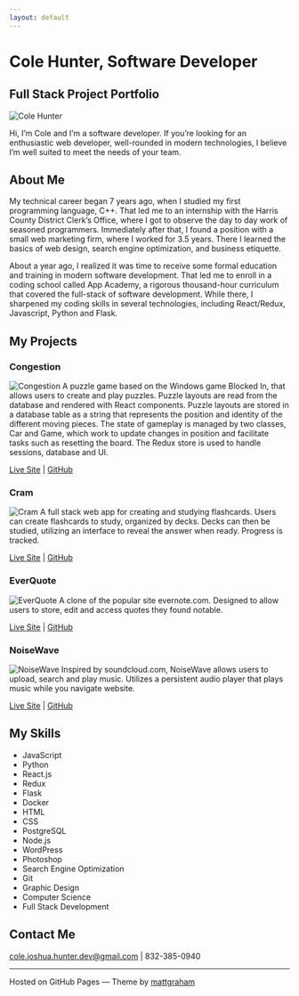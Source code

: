 ```yaml
---
layout: default
---
```


# Cole Hunter, Software Developer

## Full Stack Project Portfolio
![Cole Hunter](https://i.imgur.com/q68Ehnt.jpg)

Hi, I’m Cole and I’m a software developer.
If you’re looking for an enthusiastic web developer, well-rounded in modern technologies, I believe I’m well suited to meet the needs of your team.

## About Me
My technical career began 7 years ago, when I studied my first programming language, C++. That led me to an internship with the Harris County District Clerk’s Office, where I got to observe the day to day work of seasoned programmers. Immediately after that, I found a position with a small web marketing firm, where I worked for 3.5 years. There I learned the basics of web design, search engine optimization, and business etiquette.

About a year ago, I realized it was time to receive some formal education and training in modern software development. That led me to enroll in a coding school called App Academy, a rigorous thousand-hour curriculum that covered the full-stack of software development. While there, I sharpened my coding skills in several technologies, including React/Redux, Javascript, Python and Flask.

## My Projects

### Congestion
![Congestion](https://i.imgur.com/HShWIRG.jpg)
A puzzle game based on the Windows game Blocked In, that allows users to create and play puzzles.
Puzzle layouts are read from the database and rendered with React components.
Puzzle layouts are stored in a database table as a string that represents the position and identity of the different moving pieces.
The state of gameplay is managed by two classes, Car and Game, which work to update changes in position and facilitate tasks such as resetting the board.
The Redux store is used to handle sessions, database and UI.

[Live Site](https://congestion-puzzle.herokuapp.com/) | [GitHub](https://github.com/chunter3311/congestion)

### Cram
![Cram](https://i.imgur.com/w66urqu.jpg)
A full stack web app for creating and studying flashcards. Users can create flashcards to study, organized by decks. Decks can then be studied, utilizing an interface to reveal the answer when ready. Progress is tracked.

[Live Site](https://cram-flashcards.herokuapp.com/) | [GitHub](https://github.com/chunter3311/cram)

### EverQuote
![EverQuote](https://i.imgur.com/jjZHjWl.jpg)
A clone of the popular site evernote.com. Designed to allow users to store, edit and access quotes they found notable.

[Live Site](https://everquote.herokuapp.com/) | [GitHub](https://github.com/djwilki/EverQuote)

### NoiseWave
![NoiseWave](https://i.imgur.com/bralpN5.jpg)
Inspired by soundcloud.com, NoiseWave allows users to upload, search and play music. Utilizes a persistent audio player that plays music while you navigate website.

[Live Site](https://noisewave.herokuapp.com/) | [GitHub](https://github.com/DaedalusG/NoiseWave)

## My Skills
*   JavaScript
*   Python
*   React.js
*   Redux
*   Flask
*   Docker
*   HTML
*   CSS
*   PostgreSQL
*   Node.js
*   WordPress
*   Photoshop
*   Search Engine Optimization
*   Git
*   Graphic Design
*   Computer Science
*   Full Stack Development

## Contact Me
cole.joshua.hunter.dev@gmail.com | 832-385-0940

* * *
Hosted on GitHub Pages — Theme by [mattgraham](https://twitter.com/michigangraham)